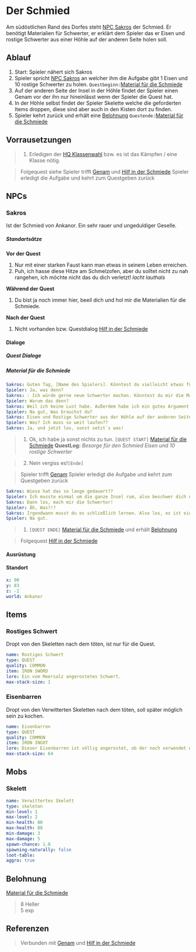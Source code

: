 # Der Schmied

Am südöstlichen Rand des Dorfes steht [NPC Sakros](#Sakros) der Schmied. Er benötigt Materialien für Schwerter, er erklärt dem Spieler das er Eisen und rostige Schwerter aus einer Höhle auf der anderen Seite holen soll.

## Ablauf

1. Start: Spieler nähert sich Sakros
2. Spieler spricht [NPC Sakros](#Sakros) an welcher ihm die Aufgabe gibt 1 Eisen und 10 rostige Schwerter zu holen. `Questbeginn:`[Material für die Schmiede](#Material-für-die-Schmiede)
3. Auf der anderen Seite der Insel in der Höhle findet der Spieler einen Genam vor der ihn nur hineinlässt wenn der Spieler die Quest hat.
4. In der Höhle selbst findet der Spieler Skelette welche die geforderten Items droppen, diese sind aber auch in den Kisten dort zu finden.
5. Spieler kehrt zurück und erhält eine [Belohnung](#Belohnung) `Questende:`[Material für die Schmiede](#Material-für-die-Schmiede)

## Vorrausetzungen

> 1. Erledigen der [HQ Klassenwahl](../../hauptquest/4-klassenwahl/README.md) bzw. es ist das Kämpfen / eine Klasse nötig.

> Folgequest siehe
> Spieler trifft [Genam](../3-skelette-in-der-hoehle/README.md) und
> [Hilf in der Schmiede](../4-hilf-in-der-schmiede/README.md)
> Spieler erledigt die Aufgabe und kehrt zum Questgeben zurück

## NPCs

### Sakros

Ist der Schmied von Ankanor. Ein sehr rauer und ungeduldiger Geselle.

##### Standartsätze

**Vor der Quest**  
1. Nur mit einer starken Faust kann man etwas in seinem Leben erreichen.  
2. Puh, ich hasse diese Hitze am Schmelzofen, aber du solltet nicht zu nah rangehen, ich möchte nicht das du dich verletzt! *lacht lauthals*

**Während der Quest**  
1. Du bist ja noch immer hier, beeil dich und hol mir die Materialien für die Schmiede.

**Nach der Quest**  
1. Nicht vorhanden bzw. Questdialog [Hilf in der Schmiede](../4-hilf-in-der-schmiede/README.md)
    
#### Dialoge

##### Quest Dialoge

##### Material für die Schmiede

```yml
Sakros: Guten Tag, [Name des Spielers]. Könntest du vielleicht etwas für mich erledigen?
Spieler: Ja, was denn?
Sakros: : Ich würde gerne neue Schwerter machen. Könntest du mir die Materialien bringen?
Spieler: Warum das denn?
Sakros: Weil ich keine Lust habe. Außerdem habe ich ein gutes Argument: Eine Faust. 
Spieler: Na gut, Was brauchst du?
Sakros: Eisen und Rostige Schwerter aus der Höhle auf der anderen Seite des Dorfes.
Spieler: Was? Ich muss so weit laufen??
Sakros: Ja, und jetzt los, sonst setzt´s was!
```
> 1. Ok, ich habe ja sonst nichts zu tun. 
`[QUEST START]` [Material für die Schmiede](#Material-für-die-Schmiede)
**QuestLog:** *Besorge für den Schmied Eisen und 10 rostige Schwerter*

> 2. Nein vergiss es!`[Ende]`


> Spieler trifft [Genam](../3-skelette-in-der-hoehle/README.md)
> Spieler erledigt die Aufgabe und kehrt zum Questgeben zurück


```yml
Sakros: Wieso hat das so lange gedauert??
Spieler: Ich musste einmal um die ganze Insel rum, also beschwer dich nicht!
Sakros: Dann los, mach mir die Schwerter!
Spieler: Äh, Was?!?
Sakros: Irgendwann musst du es schließlich lernen. Also los, es ist einfach. Zieh den Hebel, drück den Knopf und betätige den Hebel erneut.
Spieler: Na gut.
```
> 1. `[QUEST ENDE]` [Material für die Schmiede](#Material-für-die-Schmiede) und erhält [Belohnung](#Belohnung)

> Folgequest [Hilf in der Schmiede](../4-hilf-in-der-schmiede/README.md)

#### Ausrüstung

#### Standort

```yml
x: 90
y: 83
z: -2
world: Ankanor
```

## Items

### Rostiges Schwert

Dropt von den Skeletten nach dem töten, ist nur für die Quest.

```yml
name: Rostiges Schwert
type: QUEST
quality: COMMON
item: IRON SWORD
lore: Ein vom Meersalz angerostetes Schwert.
max-stack-size: 1
```

### Eisenbarren

Dropt von den Verwitterten Skeletten nach dem töten, soll später möglich sein zu kochen.

```yml
name: Eisenbarren
type: QUEST
quality: COMMON
item: IRON INGOT
lore: Dieser Eisenbarren ist völlig angerostet, ob der noch verwendet werden kann ist fraglich.
max-stack-size: 64
```

## Mobs

### Skelett

```yml
name: Verwittertes Skelett
type: skeleton
min-level: 1
max-level: 2
min-health: 80
max-health: 88
min-damage: 3
max-damage: 5
spawn-chance: 1.0
spawning-naturally: false
loot-table: 
aggro: true
```

## Belohnung

[Material für die Schmiede](#Material-für-die-Schmiede)
> 8 Heller  
> 5 exp



## Referenzen

> Verbunden mit [Genam](../3-skelette-in-der-hoehle/README.md) und [Hilf in der Schmiede](../4-hilf-in-der-schmiede/README.md)